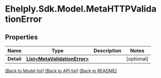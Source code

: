 # Ehelply.Sdk.Model.MetaHTTPValidationError

## Properties

Name | Type | Description | Notes
------------ | ------------- | ------------- | -------------
**Detail** | [**List&lt;MetaValidationError&gt;**](MetaValidationError.md) |  | [optional] 

[[Back to Model list]](../README.md#documentation-for-models) [[Back to API list]](../README.md#documentation-for-api-endpoints) [[Back to README]](../README.md)

